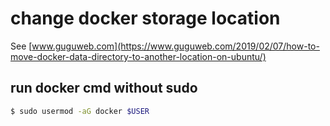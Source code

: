 # change docker storage location
See [www.guguweb.com](https://www.guguweb.com/2019/02/07/how-to-move-docker-data-directory-to-another-location-on-ubuntu/)

##  run docker cmd without sudo
```bash
$ sudo usermod -aG docker $USER
```
